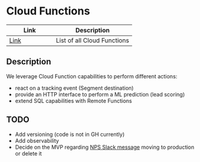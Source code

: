 # Cloud Functions

<table><thead><tr><th width="108">Link</th><th>Description</th></tr></thead><tbody><tr><td><a href="https://console.cloud.google.com/functions/list?project=gitbook-analytics">Link</a></td><td>List of all Cloud Functions</td></tr></tbody></table>

## Description

We leverage Cloud Function capabilities to perform different actions:

* react on a tracking event (Segment destination)
* provide an HTTP interface to perform a ML prediction (lead scoring)
* extend SQL capabilities with Remote Functions

## TODO

* Add versioning (code is not in GH currently)
* Add observability
* Decide on the MVP regarding [NPS Slack message](https://console.cloud.google.com/functions/details/us-central1/staging-segment-refiner?env=gen1\&project=gitbook-analytics) moving to production or delete it
